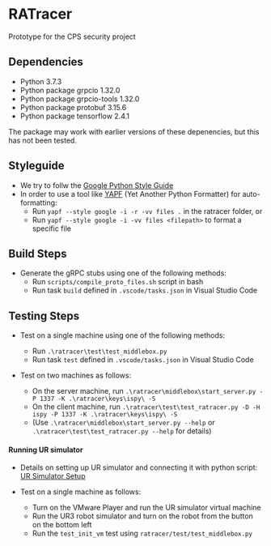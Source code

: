 # RATracer
Prototype for the CPS security project

## Dependencies

* Python 3.7.3
* Python package grpcio 1.32.0
* Python package grpcio-tools 1.32.0
* Python package protobuf 3.15.6
* Python package tensorflow 2.4.1

The package may work with earlier versions of these depenencies, but this has not been tested.

## Styleguide

* We try to follw the [Google Python Style Guide](https://google.github.io/styleguide/pyguide.html)
* In order to use a tool like [YAPF](https://github.com/google/yapf) (Yet Another Python Formatter) for auto-formatting:
    * Run `yapf --style google -i -r -vv files .` in the ratracer folder, or
    * Run `yapf --style google -i -vv files <filepath>` to format a specific file

## Build Steps

* Generate the gRPC stubs using one of the following methods:
    * Run `scripts/compile_proto_files.sh` script in bash
    * Run task `build` defined in `.vscode/tasks.json` in Visual Studio Code

## Testing Steps

* Test on a single machine using one of the following methods:
    * Run `.\ratracer\test\test_middlebox.py`
    * Run task `test` defined in `.vscode/tasks.json` in Visual Studio Code

* Test on two machines as follows:
    * On the server machine, run `.\ratracer\middlebox\start_server.py -P 1337 -K .\ratracer\keys\ispy\ -S`
    * On the client machine, run `.\ratracer\test\test_ratracer.py -D -H ispy -P 1337 -K .\ratracer\keys\ispy\ -S`
    * (Use `.\ratracer\middlebox\start_server.py --help` or `.\ratracer\test\test_ratracer.py --help` for details)

#### Running UR simulator

* Details on setting up UR simulator and connecting it with python script: [UR Simulator Setup](../../../docs/URsim_Setup.pdf)

* Test on a single machine as follows:
    * Turn on the VMware Player and run the UR simulator virtual machine
    * Run the UR3 robot simulator and turn on the robot from the button on the bottom left
    * Run the `test_init_vm` test using `ratracer/test/test_middlebox.py`
